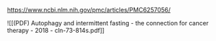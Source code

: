 https://www.ncbi.nlm.nih.gov/pmc/articles/PMC6257056/

![[(PDF) Autophagy and intermittent fasting - the connection for cancer therapy - 2018 - cln-73-814s.pdf]]
